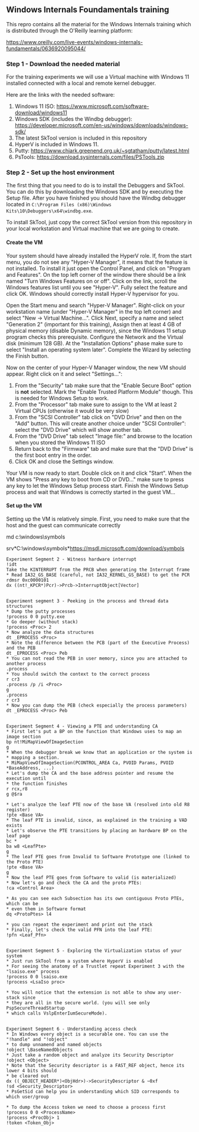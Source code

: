 ## Windows Internals Foundamentals training
This repro contains all the material for the Windows Internals training which is distributed through the O'Reilly learning platform:

https://www.oreilly.com/live-events/windows-internals-fundamentals/0636920095044/

### Step 1 - Download the needed material
For the training experiments we will use a Virtual machine with Windows 11 installed connected with a local and remote kernel debugger.

Here are the links with the needed software:
1.  Windows 11 ISO: https://www.microsoft.com/software-download/windows11
1. Windows SDK (includes the Windbg debugger): https://developer.microsoft.com/en-us/windows/downloads/windows-sdk/
1. The latest SkTool version is included in this repository
1. HyperV is included in Windows 11.
1. Putty: https://www.chiark.greenend.org.uk/~sgtatham/putty/latest.html
1. PsTools: https://download.sysinternals.com/files/PSTools.zip


### Step 2 - Set up the host environment
The first thing that you need to do is to install the Debuggers and SkTool. You can do this by downloading the Windows SDK and by executing the Setup file. After you have finished you should have the Windbg debugger located in `C:\Program Files (x86)\Windows Kits\10\Debuggers\x64\windbg.exe`.

To install SkTool, just copy the correct SkTool version from this repository in your local workstation and Virtual machine that we are going to create.

#### Create the VM
Your system should have already installed the HyperV role. If, from the start menu, you do not see any "Hyper-V Manager", it means that the feature is not installed. To install it just open the Control Panel, and click on "Program and Features". On the top left corner of the window there should be a link named "Turn Windows Features on or off". Click on the link, scroll the Windows features list until you see "Hyper-V". Fully select the feature and click OK. Windows should correctly install Hyper-V hypervisor for you.

Open the Start menu and search "Hyper-V Manager". Right-click on your workstation name (under "Hyper-V Manager" in the top left corner) and select "New -> Virtual Machine...". Click Next, specify a name and select "Generation 2" (important for this training), Assign then at least 4 GB of physical memory (disable Dynamic memory), since the Windows 11 setup program checks this prerequisite. Configure the Network and the Virtual disk (minimum 128 GB). At the "Installation Options" phase make sure to select "Install an operating system later". Complete the Wizard by selecting the Finish button.

Now on the center of your Hyper-V Manager window, the new VM should appear. Right click on it and select "Settings...":
1. From the "Security" tab make sure that the "Enable Secure Boot" option is **not** selected. Mark the "Enable Trusted Platform Module" though. This is needed for Windows Setup to work.
1. From the "Processor" tab make sure to assign to the VM at least 2 Virtual CPUs (otherwise it would be very slow)
1. From the "SCSI Controller" tab click on "DVD Drive" and then on the "Add" button. This will create another choice under "SCSI Controller": select the "DVD Drive" which will show another tab.
1. From the "DVD Drive" tab select "Image file:" and browse to the location when you stored the Windows 11 ISO
1. Return back to the "Firmware" tab and make sure that the "DVD Drive" is the first boot entry in the order.
1. Click OK and close the Settings window.

Your VM is now ready to start. Double click on it and click "Start". When the VM shows "Press any key to boot from CD or DVD..." make sure to press any key to let the Windows Setup process start. Finish the Windows Setup process and wait that Windows is correctly started in the guest VM...

#### Set up the VM 
Setting up the VM is relatively simple. First, you need to make sure that the host and the guest can communicate correctly



md c:\windows\symbols

srv\*C:\windows\symbols*https://msdl.microsoft.com/download/symbols


```
Experiment Segment 2 - Witness hardware interrupt
!idt
Take the KINTERRUPT from the PRCB when generating the Interrupt frame
* Read IA32_GS_BASE (careful, not IA32_KERNEL_GS_BASE) to get the PCR
rdmsr 0xc0000101
dx ((nt!_KPCR*)Pcr)->Prcb->InterruptObject[Vector]


Experiment segment 3 - Peeking in the process and thread data structures
* Dump the putty processes
!process 0 0 putty.exe
* Go deeper (without stack)
!process <Proc> 2
* Now analyze the data structures
dt _EPROCESS <Proc>
* Note the difference between the PCB (part of the Executive Process) and the PEB
dt _EPROCESS <Proc> Peb
* You can not read the PEB in user memory, since you are attached to another process
.process
* You should switch the context to the correct process
r cr3
.process /p /i <Proc>
g
.process
r cr3
* Now you can dump the PEB (check especially the process parameters)
dt _EPROCESS <Proc> Peb


Experiment Segment 4 - Viewing a PTE and understanding CA
* First let's put a BP on the function that Windows uses to map an image section
bp nt!MiMapViewOfImageSection
g
* When the debugger break we know that an application or the system is
* mapping a section.
* MiMapViewOfImageSection(PCONTROL_AREA Ca, PVOID Params, PVOID *BaseAddress, ...)
* Let's dump the CA and the base address pointer and resume the execution until 
* the function finishes
r rcx,r8
g @$ra

* Let's analyze the leaf PTE now of the base VA (resolved into old R8 register)
!pte <Base VA>
* The leaf PTE is invalid, since, as explained in the training a VAD exists
* Let's observe the PTE transitions by placing an hardware BP on the leaf page
bc *
ba w8 <LeafPte>
g
* The leaf PTE goes from Invalid to Software Prototype one (linked to the Proto PTE)
!pte <Base VA>
g
* Now the leaf PTE goes from Software to valid (is materialized)
* Now let's go and check the CA and the proto PTEs:
!ca <Control Area>

* As you can see each Subsection has its own contiguous Proto PTEs, which can be
* even them in Software format
dq <ProtoPtes> l4

* you can repeat the experiment and print out the stack
* Finally, let's check the valid PFN into the leaf PTE:
!pfn <Leaf_Pfn>


Experiment Segment 5 - Exploring the Virtualization status of your system
* Just run SkTool from a system where HyperV is enabled
* For seeing the anatomy of a Trustlet repeat Experiment 3 with the "lsaiso.exe" process
!process 0 0 lsaiso.exe
!process <LsaIso proc> 

* You will notice that the extension is not able to show any user-stack since 
* they are all in the secure world. (you will see only PspSecureThreadStartup 
* which calls VslpEnterIumSecureMode).


Experiment Segment 6 - Understanding access check
* In Windows every object is a securable one. You can use the "!handle" and "!object"
* to dump unnamend and named objects
!object \BaseNamedObjects
* Just take a random object and analyze its Security Descriptor
!object <Object>
* Note that the Security descriptor is a FAST_REF object, hence its lower 4 bits should 
* be cleared out
dx ((_OBJECT_HEADER*)<ObjHdr>)->SecurityDescriptor & ~0xf
!sd <Security_Descriptor>
* PsGetSid can help you in understanding which SID corresponds to which user/group

* To dump the Access token we need to choose a process first
!process 0 0 <ProcessName>
!process <ProcObj> 1
!token <Token_Obj>
```
